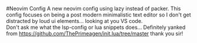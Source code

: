 #Neovim Config
A new neovim config using lazy instead of packer.  This config focuses on being a post modern minimalistic text editor so I don't get distracted by loud ui elements... looking at you VS code.  
Don't ask me what the lsp-config or lua snippets does... Definitely yanked from https://github.com/ThePrimeagen/init.lua/tree/master thank you sir!
